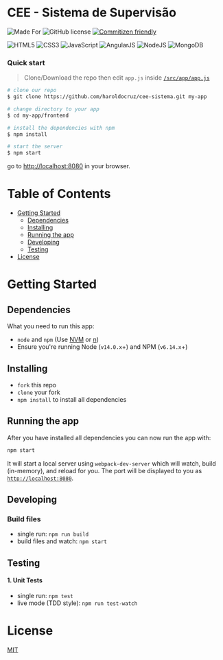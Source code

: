 
# CEE - Sistema de Supervisão


![Made For](https://img.shields.io/badge/MADE%20FOR-MSOM%2EINFO-blue.svg?style=for-the-badge)
![GitHub license](https://img.shields.io/github/license/haroldocruz/cee-sistema?style=for-the-badge)
[![Commitizen friendly](https://img.shields.io/badge/commitizen-friendly-brightgreen.svg?style=for-the-badge)](http://commitizen.github.io/cz-cli/)

![HTML5](https://img.shields.io/badge/-HTML5-blue.svg?style=for-the-badge&logo=HTML5&color=c60&labelColor=fff)
![CSS3](https://img.shields.io/badge/-CSS3-blue.svg?style=for-the-badge&logo=CSS3&color=55f&labelColor=fff&logoColor=55f)
![JavaScript](https://img.shields.io/badge/-JavaScript-blue.svg?style=for-the-badge&logo=JavaScript&color=333)
![AngularJS](https://img.shields.io/badge/-AngularJS-blue.svg?style=for-the-badge&logo=AngularJS&color=f33&labelColor=fff&logoColor=f33)
![NodeJS](https://img.shields.io/badge/-NodeJS-blue.svg?style=for-the-badge&logo=Node.JS&color=383&labelColor=fff)
![MongoDB](https://img.shields.io/badge/-MongoDB-blue.svg?style=for-the-badge&logo=MongoDB&color=383&labelColor=fff)

### Quick start

> Clone/Download the repo then edit `app.js` inside [`/src/app/app.js`](/src/app/app.js)

```bash
# clone our repo
$ git clone https://github.com/haroldocruz/cee-sistema.git my-app

# change directory to your app
$ cd my-app/frontend

# install the dependencies with npm
$ npm install

# start the server
$ npm start
```

go to [http://localhost:8080](http://localhost:8080) in your browser.

# Table of Contents

* [Getting Started](#getting-started)
    * [Dependencies](#dependencies)
    * [Installing](#installing)
    * [Running the app](#running-the-app)
    * [Developing](#developing)
    * [Testing](#testing)
* [License](#license)

# Getting Started

## Dependencies

What you need to run this app:
* `node` and `npm` (Use [NVM](https://github.com/creationix/nvm) or [n](https://github.com/tj/n))
* Ensure you're running Node (`v14.0.x`+) and NPM (`v6.14.x`+)

## Installing

* `fork` this repo
* `clone` your fork
* `npm install` to install all dependencies

## Running the app

After you have installed all dependencies you can now run the app with:
```bash
npm start
```

It will start a local server using `webpack-dev-server` which will watch, build (in-memory), and reload for you. The port will be displayed to you as [`http://localhost:8080`](http://localhost:8080).

## Developing

### Build files

* single run: `npm run build`
* build files and watch: `npm start`

## Testing

#### 1. Unit Tests

* single run: `npm test`
* live mode (TDD style): `npm run test-watch`

# License

[MIT](/LICENSE)
